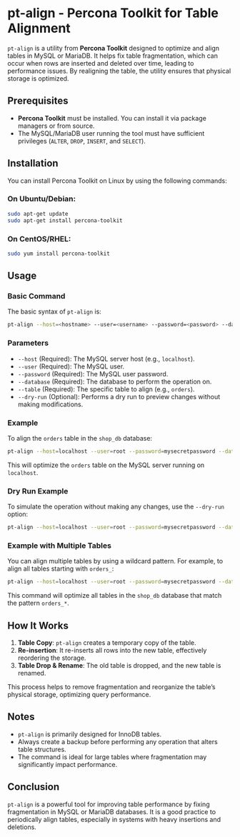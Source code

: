 
# pt-align - Percona Toolkit for Table Alignment

`pt-align` is a utility from **Percona Toolkit** designed to optimize and align tables in MySQL or MariaDB. It helps fix table fragmentation, which can occur when rows are inserted and deleted over time, leading to performance issues. By realigning the table, the utility ensures that physical storage is optimized.

## Prerequisites

- **Percona Toolkit** must be installed. You can install it via package managers or from source.
- The MySQL/MariaDB user running the tool must have sufficient privileges (`ALTER`, `DROP`, `INSERT`, and `SELECT`).

## Installation

You can install Percona Toolkit on Linux by using the following commands:

### On Ubuntu/Debian:
```bash
sudo apt-get update
sudo apt-get install percona-toolkit
```

### On CentOS/RHEL:
```bash
sudo yum install percona-toolkit
```

## Usage

### Basic Command

The basic syntax of `pt-align` is:

```bash
pt-align --host=<hostname> --user=<username> --password=<password> --database=<database> --table=<table>
```

### Parameters

- `--host` (Required): The MySQL server host (e.g., `localhost`).
- `--user` (Required): The MySQL user.
- `--password` (Required): The MySQL user password.
- `--database` (Required): The database to perform the operation on.
- `--table` (Required): The specific table to align (e.g., `orders`).
- `--dry-run` (Optional): Performs a dry run to preview changes without making modifications.

### Example

To align the `orders` table in the `shop_db` database:

```bash
pt-align --host=localhost --user=root --password=mysecretpassword --database=shop_db --table=orders
```

This will optimize the `orders` table on the MySQL server running on `localhost`.

### Dry Run Example

To simulate the operation without making any changes, use the `--dry-run` option:

```bash
pt-align --host=localhost --user=root --password=mysecretpassword --database=shop_db --table=orders --dry-run
```

### Example with Multiple Tables

You can align multiple tables by using a wildcard pattern. For example, to align all tables starting with `orders_`:

```bash
pt-align --host=localhost --user=root --password=mysecretpassword --database=shop_db --table='orders_*'
```

This command will optimize all tables in the `shop_db` database that match the pattern `orders_*`.

## How It Works

1. **Table Copy**: `pt-align` creates a temporary copy of the table.
2. **Re-insertion**: It re-inserts all rows into the new table, effectively reordering the storage.
3. **Table Drop & Rename**: The old table is dropped, and the new table is renamed.

This process helps to remove fragmentation and reorganize the table’s physical storage, optimizing query performance.

## Notes

- `pt-align` is primarily designed for InnoDB tables.
- Always create a backup before performing any operation that alters table structures.
- The command is ideal for large tables where fragmentation may significantly impact performance.

## Conclusion

`pt-align` is a powerful tool for improving table performance by fixing fragmentation in MySQL or MariaDB databases. It is a good practice to periodically align tables, especially in systems with heavy insertions and deletions.
